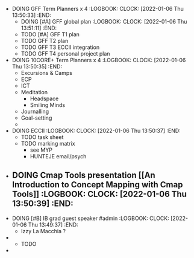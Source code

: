 - DOING GFF Term Planners x 4
  :LOGBOOK:
  CLOCK: [2022-01-06 Thu 13:50:33]
  :END:
	- DOING [#A] GFF global plan
	  :LOGBOOK:
	  CLOCK: [2022-01-06 Thu 13:51:11]
	  :END:
	- TODO [#A] GFF T1 plan
	- TODO GFF T2 plan
	- TODO GFF T3 ECCII integration
	- TODO GFF T4 personal project plan
- DOING 10CORE+ Term Planners x 4
  :LOGBOOK:
  CLOCK: [2022-01-06 Thu 13:50:35]
  :END:
	- Excursions & Camps
	- ECP
	- ICT
	- Meditation
		- Headspace
		- Smiling Minds
	- Journalling
	- Goal-setting
	-
- DOING ECCII 
  :LOGBOOK:
  CLOCK: [2022-01-06 Thu 13:50:37]
  :END:
	- TODO task sheet
	- TODO marking matrix
		- see MYP
		- HUNTEJE email/psych
- DOING Cmap Tools presentation [[An Introduction to Concept Mapping with Cmap Tools]]
  :LOGBOOK:
  CLOCK: [2022-01-06 Thu 13:50:39]
  :END:
	-
- DOING [#B] IB grad guest speaker #admin
  :LOGBOOK:
  CLOCK: [2022-01-06 Thu 13:49:37]
  :END:
	- Izzy La Macchia ?
-
	-
	  TODO
-